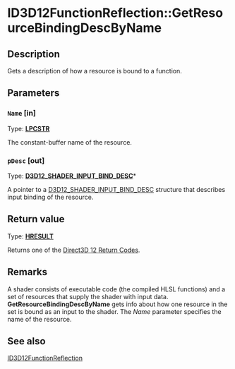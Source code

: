 # ID3D12FunctionReflection::GetResourceBindingDescByName

## Description

Gets a description of how a resource is bound to a function.

## Parameters

### `Name` [in]

Type: **[LPCSTR](https://learn.microsoft.com/windows/desktop/WinProg/windows-data-types)**

The constant-buffer name of the resource.

### `pDesc` [out]

Type: **[D3D12_SHADER_INPUT_BIND_DESC](https://learn.microsoft.com/windows/win32/api/d3d12shader/ns-d3d12shader-d3d12_shader_input_bind_desc)***

A pointer to a [D3D12_SHADER_INPUT_BIND_DESC](https://learn.microsoft.com/windows/win32/api/d3d12shader/ns-d3d12shader-d3d12_shader_input_bind_desc) structure that describes input binding of the resource.

## Return value

Type: **[HRESULT](https://learn.microsoft.com/windows/win32/com/structure-of-com-error-codes)**

Returns one of the [Direct3D 12 Return Codes](https://learn.microsoft.com/windows/desktop/direct3d12/d3d12-graphics-reference-returnvalues).

## Remarks

A shader consists of executable code (the compiled HLSL functions) and a set of resources that supply the shader with input data. **GetResourceBindingDescByName** gets info about how one resource in the set is bound as an input to the shader. The *Name* parameter specifies the name of the resource.

## See also

[ID3D12FunctionReflection](https://learn.microsoft.com/windows/desktop/api/d3d12shader/nn-d3d12shader-id3d12functionreflection)